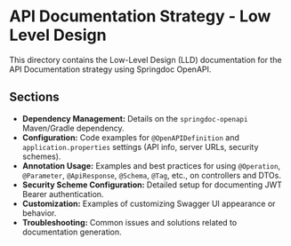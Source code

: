 # API Documentation Strategy - Low Level Design

This directory contains the Low-Level Design (LLD) documentation for the API Documentation strategy using Springdoc OpenAPI.

## Sections
- **Dependency Management:** Details on the `springdoc-openapi` Maven/Gradle dependency.
- **Configuration:** Code examples for `@OpenAPIDefinition` and `application.properties` settings (API info, server URLs, security schemes).
- **Annotation Usage:** Examples and best practices for using `@Operation`, `@Parameter`, `@ApiResponse`, `@Schema`, `@Tag`, etc., on controllers and DTOs.
- **Security Scheme Configuration:** Detailed setup for documenting JWT Bearer authentication.
- **Customization:** Examples of customizing Swagger UI appearance or behavior.
- **Troubleshooting:** Common issues and solutions related to documentation generation.
